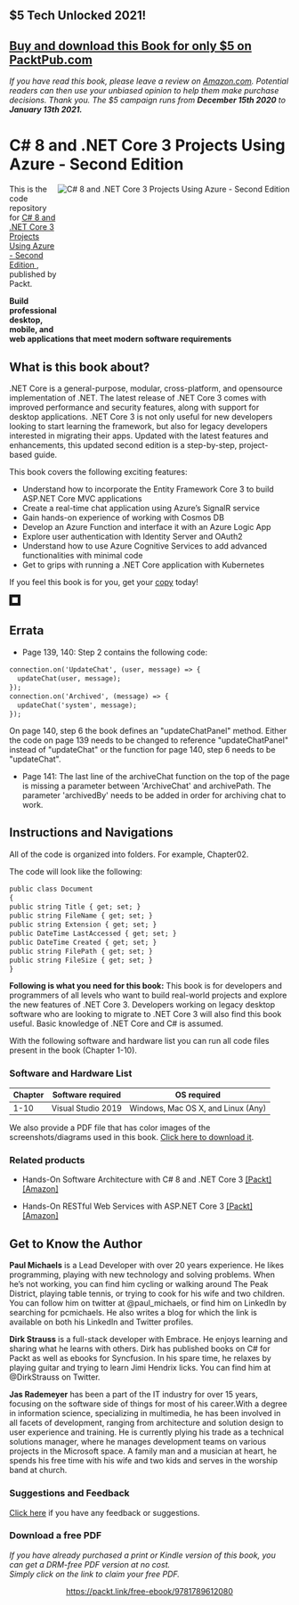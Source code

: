 ## $5 Tech Unlocked 2021!
[Buy and download this Book for only $5 on PacktPub.com](https://www.packtpub.com/product/c-8-and-net-core-3-projects-using-azure-second-edition/9781789612080)
-----
*If you have read this book, please leave a review on [Amazon.com](https://www.amazon.com/gp/product/178961208X).     Potential readers can then use your unbiased opinion to help them make purchase decisions. Thank you. The $5 campaign         runs from __December 15th 2020__ to __January 13th 2021.__*

# C# 8 and .NET Core 3 Projects Using Azure - Second Edition 

<a href="https://www.packtpub.com/in/web-development/c-8-and-net-core-3-0-projects-second-edition?utm_source=github&utm_medium=repository&utm_campaign=9781789612080"><img src="https://www.packtpub.com/media/catalog/product/cache/e4d64343b1bc593f1c5348fe05efa4a6/9/7/9781789612080-original.jpeg" alt="C# 8 and .NET Core 3 Projects Using Azure - Second Edition " height="256px" align="right"></a>

This is the code repository for [C# 8 and .NET Core 3 Projects Using Azure - Second Edition ](https://www.packtpub.com/in/web-development/c-8-and-net-core-3-0-projects-second-edition?utm_source=github&utm_medium=repository&utm_campaign=9781789612080), published by Packt.

**Build professional desktop, mobile, and web applications that meet modern software requirements**

## What is this book about?
.NET Core is a general-purpose, modular, cross-platform, and opensource implementation of .NET. The latest release of .NET Core 3 comes with improved performance and security features, along with support for desktop applications. .NET Core 3 is not only useful for new developers looking to start learning the framework, but also for legacy developers interested in migrating their apps. Updated with the latest features and enhancements, this updated second edition is a step-by-step, project-based guide.


This book covers the following exciting features:
* Understand how to incorporate the Entity Framework Core 3 to build ASP.NET Core MVC applications 
* Create a real-time chat application using Azure’s SignalR service 
* Gain hands-on experience of working with Cosmos DB 
* Develop an Azure Function and interface it with an Azure Logic App 
* Explore user authentication with Identity Server and OAuth2 
* Understand how to use Azure Cognitive Services to add advanced functionalities with minimal code 
* Get to grips with running a .NET Core application with Kubernetes

If you feel this book is for you, get your [copy](https://www.amazon.com/dp/178961208X) today!

<a href="https://www.packtpub.com/?utm_source=github&utm_medium=banner&utm_campaign=GitHubBanner"><img src="https://raw.githubusercontent.com/PacktPublishing/GitHub/master/GitHub.png" 
alt="https://www.packtpub.com/" border="5" /></a>

## Errata
* Page 139, 140: Step 2 contains the following code:
```
connection.on('UpdateChat', (user, message) => {
  updateChat(user, message);
});
connection.on('Archived', (message) => {
  updateChat('system', message);
});
```
On page 140, step 6 the book defines an "updateChatPanel" method. Either the code on page 139 needs to be changed to
reference "updateChatPanel" instead of "updateChat" or the function for page 140, step 6 needs to be "updateChat".
* Page 141: The last line of the archiveChat function on the top of the page is missing a parameter between 'ArchiveChat' and archivePath. The parameter 'archivedBy' needs to be added in order for archiving chat to work.

## Instructions and Navigations
All of the code is organized into folders. For example, Chapter02.

The code will look like the following:
```
public class Document
{
public string Title { get; set; }
public string FileName { get; set; }
public string Extension { get; set; }
public DateTime LastAccessed { get; set; }
public DateTime Created { get; set; }
public string FilePath { get; set; }
public string FileSize { get; set; }
}
```

**Following is what you need for this book:**
This book is for developers and programmers of all levels who want to build real-world projects and explore the new features of .NET Core 3. Developers working on legacy desktop software who are looking to migrate to .NET Core 3 will also find this book useful. Basic knowledge of .NET Core and C# is assumed.

With the following software and hardware list you can run all code files present in the book (Chapter 1-10).
### Software and Hardware List
| Chapter | Software required | OS required |
| -------- | ------------------------------------ | ----------------------------------- |
| 1-10 | Visual Studio 2019 | Windows, Mac OS X, and Linux (Any) |

We also provide a PDF file that has color images of the screenshots/diagrams used in this book. [Click here to download it](https://static.packt-cdn.com/downloads/9781789612080_ColorImages.pdf).

### Related products
* Hands-On Software Architecture with C# 8 and .NET Core 3  [[Packt]](https://www.packtpub.com/in/programming/hands-on-software-architecture-with-c-8?utm_source=github&utm_medium=repository&utm_campaign=9781789800937) [[Amazon]](https://www.amazon.com/dp/1789800935)

* Hands-On RESTful Web Services with ASP.NET Core 3  [[Packt]](https://www.packtpub.com/in/application-development/hands-restful-web-services-aspnet-core?utm_source=github&utm_medium=repository&utm_campaign=9781789537611) [[Amazon]](https://www.amazon.com/dp/1789537614)

## Get to Know the Author
**Paul Michaels**
is a Lead Developer with over 20 years experience. He likes programming, playing with new technology and solving problems. When he’s not working, you can find him cycling or walking around The Peak District, playing table tennis, or trying to cook for his wife and two children. You can follow him on twitter at @paul_michaels, or find him on LinkedIn by searching for pcmichaels. He also writes a blog for which the link is available on both his LinkedIn and Twitter profiles.

**Dirk Strauss**
is a full-stack developer with Embrace. He enjoys learning and sharing what he learns with others. Dirk has published books on C# for Packt as well as ebooks for Syncfusion. In his spare time, he relaxes by playing guitar and trying to learn Jimi Hendrix licks. You can find him at @DirkStrauss on Twitter.

**Jas Rademeyer**
has been a part of the IT industry for over 15 years, focusing on the software side of things for most of his career.With a degree in information science, specializing in multimedia, he has been involved in all facets of development, ranging from architecture and solution design to user experience and training. He is currently plying his trade as a technical solutions manager, where he manages development teams on various projects in the Microsoft space. A family man and a musician at heart, he spends his free time with his wife and two kids and serves in the worship band at church.

### Suggestions and Feedback
[Click here](https://docs.google.com/forms/d/e/1FAIpQLSdy7dATC6QmEL81FIUuymZ0Wy9vH1jHkvpY57OiMeKGqib_Ow/viewform) if you have any feedback or suggestions.
### Download a free PDF

 <i>If you have already purchased a print or Kindle version of this book, you can get a DRM-free PDF version at no cost.<br>Simply click on the link to claim your free PDF.</i>
<p align="center"> <a href="https://packt.link/free-ebook/9781789612080">https://packt.link/free-ebook/9781789612080 </a> </p>